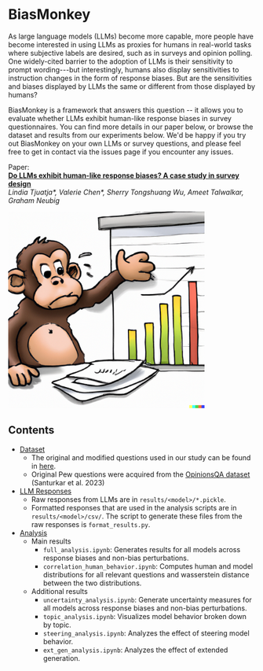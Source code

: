 # BiasMonkey

As large language models (LLMs) become more capable, more people have become interested in using LLMs as proxies for humans in real-world tasks where subjective labels are desired, such as in surveys and opinion polling.
One widely-cited barrier to the adoption of LLMs is their sensitivity to prompt wording---but interestingly, humans also display sensitivities to instruction changes in the form of response biases.
But are the sensitivities and biases displayed by LLMs the same or different from those displayed by humans?

BiasMonkey is a framework that answers this question -- it allows you to evaluate whether LLMs exhibit human-like response biases in survey questionnaires.
You can find more details in our paper below, or browse the dataset and results from our experiments below.
We'd be happy if you try out BiasMonkey on your own LLMs or survey questions, and please feel free to get in contact via the issues page if you encounter any issues.

Paper:\
**[Do LLMs exhibit human-like response biases? A case study in survey design]()**\
*Lindia Tjuatja\*, Valerie Chen\*, Sherry Tongshuang Wu, Ameet Talwalkar, Graham Neubig*

<img src="https://github.com/lindiatjuatja/BiasMonkey/blob/master/monkey.png?raw=true" width="400"/>



## Contents
* [Dataset](https://github.com/lindiatjuatja/BiasMonkey/tree/master/prompts)
    * The original and modified questions used in our study can be found in [here](https://github.com/lindiatjuatja/BiasMonkey/tree/main/prompts).
    * Original Pew questions were acquired from the [OpinionsQA dataset](https://worksheets.codalab.org/worksheets/0x6fb693719477478aac73fc07db333f69) (Santurkar et al. 2023)
* [LLM Responses](https://github.com/lindiatjuatja/BiasMonkey/tree/master/results)
    * Raw responses from LLMs are in `results/<model>/*.pickle`.
    * Formatted responses that are used in the analysis scripts are in `results/<model>/csv/`. The script to generate these files from the raw responses is `format_results.py`.
* [Analysis](https://github.com/lindiatjuatja/BiasMonkey/tree/master/analysis)
    * Main results
        * `full_analysis.ipynb`: Generates results for all models across response biases and non-bias perturbations.
        * `correlation_human_behavior.ipynb`: Computes human and model distributions for all relevant questions and wasserstein distance between the two distributions.
    * Additional results
        * `uncertainty_analysis.ipynb`: Generate uncertainty measures for all models across response biases and non-bias perturbations. 
        * `topic_analysis.ipynb`: Visualizes model behavior broken down by topic.
        * `steering_analysis.ipynb`: Analyzes the effect of steering model behavior.
        * `ext_gen_analysis.ipynb`: Analyzes the effect of extended generation. 
    
